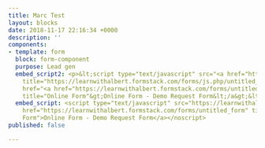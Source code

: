 ```yaml
---
title: Marc Test
layout: blocks
date: 2018-11-17 22:16:34 +0000
description: ''
components:
- template: form
  block: form-component
  purpose: Lead gen
  embed_script2: <p>&lt;script type="text/javascript" src="<a href="https://learnwithalbert.formstack.com/forms/js.php/untitled_form"
    title="https://learnwithalbert.formstack.com/forms/js.php/untitled_form">https://learnwithalbert.formstack.com/forms/js.php/untitled_form</a>"&gt;&lt;/script&gt;&lt;noscript&gt;&lt;a
    href="<a href="https://learnwithalbert.formstack.com/forms/untitled_form" title="https://learnwithalbert.formstack.com/forms/untitled_form">https://learnwithalbert.formstack.com/forms/untitled_form</a>"
    title="Online Form"&gt;Online Form - Demo Request Form&lt;/a&gt;&lt;/noscript&gt;</p>
  embed_script: <script type="text/javascript" src="https://learnwithalbert.formstack.com/forms/js.php/untitled_form"></script><noscript><a
    href="https://learnwithalbert.formstack.com/forms/untitled_form" title="Online
    Form">Online Form - Demo Request Form</a></noscript>
published: false

---
```

